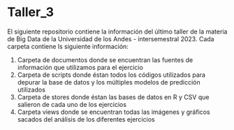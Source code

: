 # Taller_3
El siguiente repositorio contiene la información del último taller de la materia de Big Data de la Universidad de los Andes - intersemestral 2023.
Cada carpeta contiene ls siguiente información:
1. Carpeta de documentos donde se encuentran las fuentes de información que utilizamos para el ejercicio
2. Carpeta de scripts donde éstan todos los códigos utilizados para depurar la base de datos y los múltiples modelos de predicción utilizados
3. Carpeta de stores donde éstan las bases de datos en R y CSV que salieron de cada uno de los ejercicios
4. Carpeta views donde se encuentran todas las imágenes y gráficos sacados del análisis de los diferentes ejercicios
